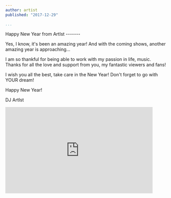 ```yaml
---
author: artist
published: "2017-12-29"

...
```



<div class=text markdown=1></div>
Happy New Year from ArtIst
-------

Yes, I know, it's been an amazing year!
And with the coming shows, another amazing year is approaching...

I am so thankful for being able to work with my passion in life, music.
Thanks for all the love and support from you, my fantastic viewers and fans!

I wish you all the best, take care in the New Year!
Don't forget to go with YOUR dream!

Happy New Year!

DJ ArtIst

<iframe width="460" height="270" src="https://www.youtube.com/embed/6dVFy4d61gU" frameborder="0" gesture="media" allow="encrypted-media" allowfullscreen></iframe>
